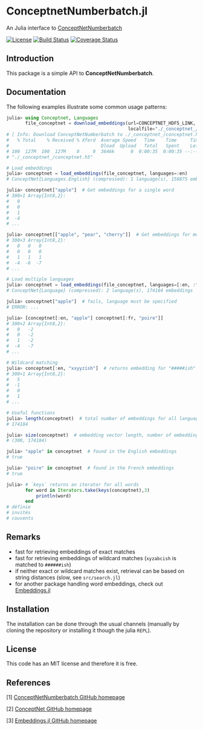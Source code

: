 # ConceptnetNumberbatch.jl

An Julia interface to [ConceptNetNumberbatch](https://github.com/commonsense/conceptnet-numberbatch)

[![License](http://img.shields.io/badge/license-MIT-brightgreen.svg?style=flat)](LICENSE.md)
[![Build Status](https://travis-ci.org/zgornel/ConceptnetNumberbatch.jl.svg?branch=master)](https://travis-ci.org/zgornel/ConceptnetNumberbatch.jl)
[![Coverage Status](https://coveralls.io/repos/github/zgornel/ConceptnetNumberbatch.jl/badge.svg?branch=master)](https://coveralls.io/github/zgornel/ConceptnetNumberbatch.jl?branch=master)



## Introduction

This package is a simple API to **ConceptNetNumberbatch**.



## Documentation

The following examples illustrate some common usage patterns:

```julia
julia> using Conceptnet, Languages
       file_conceptnet = download_embeddings(url=CONCEPTNET_HDF5_LINK,
                                             localfile="./_conceptnet_/conceptnet.h5");
# [ Info: Download ConceptNetNumberbatch to ./_conceptnet_/conceptnet.h5...
#   % Total    % Received % Xferd  Average Speed   Time    Time     Time  Current
#                                  Dload  Upload   Total   Spent    Left  Speed
# 100  127M  100  127M    0     0  3646k      0  0:00:35  0:00:35 --:--:-- 4107k
# "./_conceptnet_/conceptnet.h5"

# Load embeddings
julia> conceptnet = load_embeddings(file_conceptnet, languages=:en)
# ConceptNet{Languages.English} (compressed): 1 language(s), 150875 embeddings

julia> conceptnet["apple"]  # Get embeddings for a single word
# 300×1 Array{Int8,2}:
#   0
#   0
#   1
#  -4
# ...

julia> conceptnet[["apple", "pear", "cherry"]]  # Get embeddings for multiple words
# 300×3 Array{Int8,2}:
#   0   0   0
#   0   0   0
#   1   1   1
#  -4  -6  -7
# ...
```

```julia
# Load multiple languages
julia> conceptnet = load_embeddings(file_conceptnet, languages=[:en, :fr])
# ConceptNet{Language} (compressed): 2 language(s), 174184 embeddings

julia> conceptnet["apple"]  # fails, language must be specified
# ERROR: ...

julia> [conceptnet[:en, "apple"] conceptnet[:fr, "poire"]]
# 300×2 Array{Int8,2}:
#   0   -2
#   0   -2
#   1   -2
#  -4   -7
# ...

# Wildcard matching
julia> conceptnet[:en, "xxyyzish"]  # returns embedding for "#####ish"
# 300×1 Array{Int8,2}:
#   5
#  -1
#   0
#   1
# ...
```

```julia
# Useful functions
julia> length(conceptnet)  # total number of embeddings for all languages
# 174184

julia> size(conceptnet)  # embedding vector length, number of embeddings
# (300, 174184)

julia> "apple" in conceptnet  # found in the English embeddings
# true

julia> "poire" in conceptnet  # found in the French embeddings
# true

julia> # `keys` returns an iterator for all words
       for word in Iterators.take(keys(conceptnet),3)
           println(word)
       end
# définie
# invités
# couvents
```


## Remarks

 - fast for retrieving embeddings of exact matches
 - fast for retrieving embeddings of wildcard matches (`xyzabcish` is matched to `######ish`)
 - if neither exact or wildcard matches exist, retrieval can be based on string distances (slow, see `src/search.jl`)
 - for another package handling word embeddings, check out [Embeddings.jl](https://github.com/JuliaText/Embeddings.jl)


## Installation

The installation can be done through the usual channels (manually by cloning the repository or installing it though the julia `REPL`).



## License

This code has an MIT license and therefore it is free.



## References

[1] [ConceptNetNumberbatch GitHub homepage](https://github.com/commonsense/conceptnet-numberbatch)

[2] [ConceptNet GitHub homepage](https://github.com/commonsense/conceptnet5)

[3] [Embeddings.jl GitHub homepage](https://github.com/JuliaText/Embeddings.jl)
